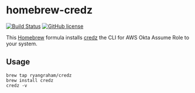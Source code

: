 # homebrew-credz

[![Build Status](https://travis-ci.org/ryangraham/homebrew-credz.svg?branch=master)](https://travis-ci.org/ryangraham/homebrew-credz)
[![GitHub license](https://img.shields.io/badge/license-MIT-blue.svg)](https://raw.githubusercontent.com/ryangraham/homebrew-credz/master/LICENSE)

This [Homebrew](http://brew.sh) formula installs [credz](https://github.com/ryangraham/credz) the CLI for AWS Okta Assume Role to your system.

## Usage

```
brew tap ryangraham/credz
brew install credz
credz -v
```
